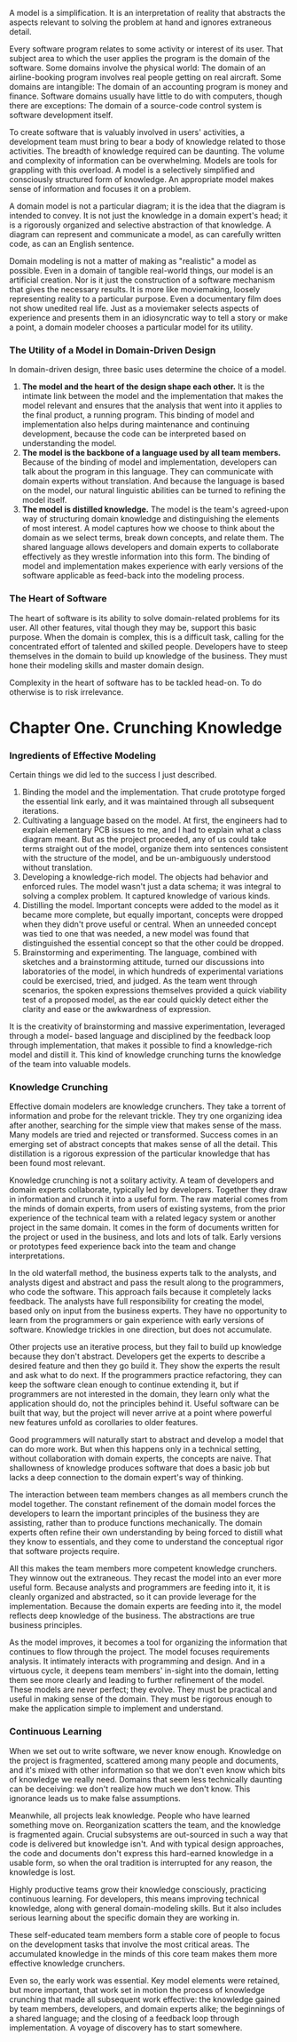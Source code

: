 A model is a simplification. It is an interpretation of reality that abstracts the aspects relevant to solving the problem at hand and ignores extraneous detail.

Every software program relates to some activity or interest of its user. That subject area to which the user applies the program is the domain of the software. Some domains involve the physical world: The domain of an airline-booking program involves real people getting on real aircraft. Some domains are intangible: The domain of an accounting program is money and finance. Software domains usually have little to do with computers, though there are exceptions: The domain of a source-code control system is software development itself.

To create software that is valuably involved in users' activities, a development team must bring to bear a body of knowledge related to those activities. The breadth of knowledge required can be daunting. The volume and complexity of information can be overwhelming. Models are tools for grappling with this overload. A model is a selectively simplified and consciously structured form of knowledge. An appropriate model makes sense of information and focuses it on a problem.

A domain model is not a particular diagram; it is the idea that the diagram is intended to convey. It is not just the knowledge in a domain expert's head; it is a rigorously organized and selective abstraction of that knowledge. A diagram can represent and communicate a model, as can carefully written code, as can an English sentence.

Domain modeling is not a matter of making as "realistic" a model as possible. Even in a domain of tangible real-world things, our model is an artificial creation. Nor is it just the construction of a software mechanism that gives the necessary results. It is more like moviemaking, loosely representing reality to a particular purpose. Even a documentary film does not show unedited real life. Just as a moviemaker selects aspects of experience and presents them in an idiosyncratic way to tell a story or make a point, a domain modeler chooses a particular model for its utility.

### The Utility of a Model in Domain-Driven Design

In domain-driven design, three basic uses determine the choice of a model.

1. __The model and the heart of the design shape each other.__ It is the intimate link between the model and the implementation that makes the model relevant and ensures that the analysis that went into it applies to the final product, a running program. This binding of model and implementation also helps during maintenance and continuing development, because the code can be interpreted based on understanding the model.  
2. __The model is the backbone of a language used by all team members.__ Because of the binding of model and implementation, developers can talk about the program in this language. They can communicate with domain experts without translation. And because the language is based on the model, our natural linguistic abilities can be turned to refining the model itself.  
3. __The model is distilled knowledge.__ The model is the team's agreed-upon way of structuring domain knowledge and distinguishing the elements of most interest. A model captures how we choose to think about the domain as we select terms, break down concepts, and relate them. The shared language allows developers and domain experts to collaborate effectively as they wrestle information into this form. The binding of model and implementation makes experience with early versions of the software applicable as feed-back into the modeling process.  

### The Heart of Software

The heart of software is its ability to solve domain-related problems for its user. All other features, vital though they may be, support this basic purpose. When the domain is complex, this is a difficult task, calling for the concentrated effort of talented and skilled people. Developers have to steep themselves in the domain to build up knowledge of the business. They must hone their modeling skills and master domain design.

Complexity in the heart of software has to be tackled head-on. To do otherwise is to risk irrelevance.

# Chapter One. Crunching Knowledge

### Ingredients of Effective Modeling

Certain things we did led to the success I just described.

1. Binding the model and the implementation. That crude prototype forged the essential link early, and it was maintained through all subsequent iterations.  
2. Cultivating a language based on the model. At first, the engineers had to explain elementary PCB issues to me, and I had to explain what a class diagram meant. But as the project proceeded, any of us could take terms straight out of the model, organize them into sentences consistent with the structure of the model, and be un-ambiguously understood without translation.  
3. Developing a knowledge-rich model. The objects had behavior and enforced rules. The model wasn't just a data schema; it was integral to solving a complex problem. It captured knowledge of various kinds.  
4. Distilling the model. Important concepts were added to the model as it became more complete, but equally important, concepts were dropped when they didn't prove useful or central. When an unneeded concept was tied to one that was needed, a new model was found that distinguished the essential concept so that the other could be dropped.  
5. Brainstorming and experimenting. The language, combined with sketches and a brainstorming attitude, turned our discussions into laboratories of the model, in which hundreds of experimental variations could be exercised, tried, and judged. As the team went through scenarios, the spoken expressions themselves provided a quick viability test of a proposed model, as the ear could quickly detect either the clarity and ease or the awkwardness of expression.  

It is the creativity of brainstorming and massive experimentation, leveraged through a model- based language and disciplined by the feedback loop through implementation, that makes it possible to find a knowledge-rich model and distill it. This kind of knowledge crunching turns the knowledge of the team into valuable models.  

### Knowledge Crunching

Effective domain modelers are knowledge crunchers. They take a torrent of information and probe for the relevant trickle. They try one organizing idea after another, searching for the simple view that makes sense of the mass. Many models are tried and rejected or transformed. Success comes in an emerging set of abstract concepts that makes sense of all the detail. This distillation is a rigorous expression of the particular knowledge that has been found most relevant.

Knowledge crunching is not a solitary activity. A team of developers and domain experts collaborate, typically led by developers. Together they draw in information and crunch it into a useful form. The raw material comes from the minds of domain experts, from users of existing systems, from the prior experience of the technical team with a related legacy system or another project in the same domain. It comes in the form of documents written for the project or used in the business, and lots and lots of talk. Early versions or prototypes feed experience back into the team and change interpretations.

In the old waterfall method, the business experts talk to the analysts, and analysts digest and abstract and pass the result along to the programmers, who code the software. This approach fails because it completely lacks feedback. The analysts have full responsibility for creating the model, based only on input from the business experts. They have no opportunity to learn from the programmers or gain experience with early versions of software. Knowledge trickles in one direction, but does not accumulate.

Other projects use an iterative process, but they fail to build up knowledge because they don't abstract. Developers get the experts to describe a desired feature and then they go build it. They show the experts the result and ask what to do next. If the programmers practice refactoring, they can keep the software clean enough to continue extending it, but if programmers are not interested in the domain, they learn only what the application should do, not the principles behind it. Useful software can be built that way, but the project will never arrive at a point where powerful new features unfold as corollaries to older features.

Good programmers will naturally start to abstract and develop a model that can do more work. But when this happens only in a technical setting, without collaboration with domain experts, the concepts are naive. That shallowness of knowledge produces software that does a basic job but lacks a deep connection to the domain expert's way of thinking.

The interaction between team members changes as all members crunch the model together. The constant refinement of the domain model forces the developers to learn the important principles of the business they are assisting, rather than to produce functions mechanically. The domain experts often refine their own understanding by being forced to distill what they know to essentials, and they come to understand the conceptual rigor that software projects require.

All this makes the team members more competent knowledge crunchers. They winnow out the extraneous. They recast the model into an ever more useful form. Because analysts and programmers are feeding into it, it is cleanly organized and abstracted, so it can provide leverage for the implementation. Because the domain experts are feeding into it, the model reflects deep knowledge of the business. The abstractions are true business principles.

As the model improves, it becomes a tool for organizing the information that continues to flow through the project. The model focuses requirements analysis. It intimately interacts with programming and design. And in a virtuous cycle, it deepens team members' in-sight into the domain, letting them see more clearly and leading to further refinement of the model. These models are never perfect; they evolve. They must be practical and useful in making sense of the domain. They must be rigorous enough to make the application simple to implement and understand.

### Continuous Learning


When we set out to write software, we never know enough. Knowledge on the project is fragmented, scattered among many people and documents, and it's mixed with other information so that we don't even know which bits of knowledge we really need. Domains that seem less technically daunting can be deceiving: we don't realize how much we don't know. This ignorance leads us to make false assumptions.

Meanwhile, all projects leak knowledge. People who have learned something move on. Reorganization scatters the team, and the knowledge is fragmented again. Crucial subsystems are out-sourced in such a way that code is delivered but knowledge isn't. And with typical design approaches, the code and documents don't express this hard-earned knowledge in a usable form, so when the oral tradition is interrupted for any reason, the knowledge is lost.

Highly productive teams grow their knowledge consciously, practicing continuous learning. For developers, this means improving technical knowledge, along with general domain-modeling skills. But it also includes serious learning about the specific domain they are working in.

These self-educated team members form a stable core of people to focus on the development tasks that involve the most critical areas. The accumulated knowledge in the minds of this core team makes them more effective knowledge crunchers.

Even so, the early work was essential. Key model elements were retained, but more important, that work set in motion the process of knowledge crunching that made all subsequent work effective: the knowledge gained by team members, developers, and domain experts alike; the beginnings of a shared language; and the closing of a feedback loop through implementation. A voyage of discovery has to start somewhere.

